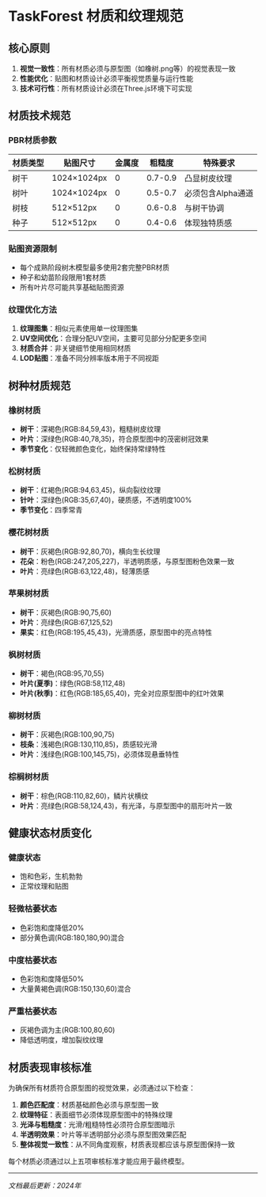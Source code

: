 # TaskForest 材质和纹理规范

## 核心原则

1. **视觉一致性**：所有材质必须与原型图（如橡树.png等）的视觉表现一致
2. **性能优化**：贴图和材质设计必须平衡视觉质量与运行性能
3. **技术可行性**：所有材质设计必须在Three.js环境下可实现

## 材质技术规范

### PBR材质参数

| 材质类型 | 贴图尺寸 | 金属度 | 粗糙度 | 特殊要求 |
|---------|---------|-------|-------|---------|
| 树干 | 1024×1024px | 0 | 0.7-0.9 | 凸显树皮纹理 |
| 树叶 | 1024×1024px | 0 | 0.5-0.7 | 必须包含Alpha通道 |
| 树枝 | 512×512px | 0 | 0.6-0.8 | 与树干协调 |
| 种子 | 512×512px | 0 | 0.4-0.6 | 体现独特质感 |

### 贴图资源限制

- 每个成熟阶段树木模型最多使用2套完整PBR材质
- 种子和幼苗阶段限用1套材质
- 所有叶片尽可能共享基础贴图资源

### 纹理优化方法

1. **纹理图集**：相似元素使用单一纹理图集
2. **UV空间优化**：合理分配UV空间，主要可见部分分配更多空间
3. **材质合并**：非关键细节使用相同材质
4. **LOD贴图**：准备不同分辨率版本用于不同视距

## 树种材质规范

### 橡树材质

- **树干**：深褐色(RGB:84,59,43)，粗糙树皮纹理
- **叶片**：深绿色(RGB:40,78,35)，符合原型图中的茂密树冠效果
- **季节变化**：仅轻微颜色变化，始终保持常绿特性

### 松树材质

- **树干**：红褐色(RGB:94,63,45)，纵向裂纹纹理
- **针叶**：深绿色(RGB:35,67,40)，硬质感，不透明度100%
- **季节变化**：四季常青

### 樱花树材质

- **树干**：灰褐色(RGB:92,80,70)，横向生长纹理
- **花朵**：粉色(RGB:247,205,227)，半透明质感，与原型图粉色效果一致
- **叶片**：亮绿色(RGB:63,122,48)，轻薄质感

### 苹果树材质

- **树干**：灰褐色(RGB:90,75,60)
- **叶片**：亮绿色(RGB:67,125,52)
- **果实**：红色(RGB:195,45,43)，光滑质感，原型图中的亮点特性

### 枫树材质

- **树干**：褐色(RGB:95,70,55)
- **叶片(夏季)**：绿色(RGB:58,112,48)
- **叶片(秋季)**：红色(RGB:185,65,40)，完全对应原型图中的红叶效果

### 柳树材质

- **树干**：灰褐色(RGB:100,90,75)
- **枝条**：浅褐色(RGB:130,110,85)，质感较光滑
- **叶片**：浅绿色(RGB:100,145,75)，必须体现悬垂特性

### 棕榈树材质

- **树干**：棕色(RGB:110,82,60)，鳞片状横纹
- **叶片**：亮绿色(RGB:58,124,43)，有光泽，与原型图中的扇形叶片一致

## 健康状态材质变化

### 健康状态

- 饱和色彩，生机勃勃
- 正常纹理和贴图

### 轻微枯萎状态

- 色彩饱和度降低20%
- 部分黄色调(RGB:180,180,90)混合

### 中度枯萎状态

- 色彩饱和度降低50%
- 大量黄褐色调(RGB:150,130,60)混合

### 严重枯萎状态

- 灰褐色调为主(RGB:100,80,60)
- 降低透明度，增加裂纹纹理

## 材质表现审核标准

为确保所有材质符合原型图的视觉效果，必须通过以下检查：

1. **颜色匹配度**：材质基础颜色必须与原型图一致
2. **纹理特征**：表面细节必须体现原型图中的特殊纹理
3. **光泽与粗糙度**：光滑/粗糙特性必须符合原型图暗示
4. **半透明效果**：叶片等半透明部分必须与原型图效果匹配
5. **整体视觉一致性**：从不同角度观察，材质表现都应该与原型图保持一致

每个材质必须通过以上五项审核标准才能应用于最终模型。

---

*文档最后更新：2024年* 